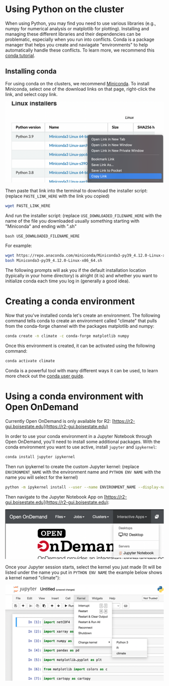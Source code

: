 # Using Python on the cluster

When using Python, you may find you need to use various libraries (e.g., numpy for numerical analysis or matplotlib for plotting). 
Installing and managing these different libraries and their dependencies can be problematic, especially when you run into conflicts.
Conda is a package manager that helps you create and naviagate "environments" to help automatically handle these conflicts. 
To learn more, we recommend this [conda tutorial](https://carpentries-incubator.github.io/introduction-to-conda-for-data-scientists/).

## Installing conda

For using conda on the clusters, we recommend [Miniconda](https://docs.conda.io/en/latest/miniconda.html#linux-installers).
To install Miniconda, select one of the download links on that page, right-click the link, and select copy link.

![copy link screenshot](images/copylink.png)

Then paste that link into the terminal to download the installer script: (replace `PASTE_LINK_HERE` with the link you copied) 
```bash
wget PASTE_LINK_HERE
```

And run the installer script: (replace `USE_DOWNLOADED_FILENAME_HERE` with the name of the file you downloaded usually something starting with "Miniconda" and ending with ".sh"
```
bash USE_DOWNLOADED_FILENAME_HERE
```

For example:
```bash
wget https://repo.anaconda.com/miniconda/Miniconda3-py39_4.12.0-Linux-x86_64.sh
bash Miniconda3-py39_4.12.0-Linux-x86_64.sh
```

The following prompts will ask you if the default installation location (typically in your home directory) is alright (it is) and whether you want to initialize conda each time you log in (generally a good idea).

# Creating a conda environment

Now that you've installed conda let's create an environment. 
The following command tells conda to create an environment called "climate" that pulls from the conda-forge channel with the packages matplotlib and numpy: 
```bash
conda create -n climate -c conda-forge matplotlib numpy
```

Once this environment is created, it can be activated using the following command:
```bash
conda activate climate
```

Conda is a powerful tool with many different ways it can be used, to learn more check out the [conda user guide](https://docs.conda.io/projects/conda/en/latest/user-guide/index.html).

# Using a conda environment with Open OnDemand

Currently Open OnDemand is only available for R2: [https://r2-gui.boisestate.edu](https://r2-gui.boisestate.edu)

In order to use your conda environment in a Jupyter Notebook through Open OnDemand, you'll need to install some additional packages. With the conda environment you want to use active, install `jupyter` and `ipykernel`:
```bash
conda install jupyter ipykernel
```

Then run ipykernel to create the custom Jupyter kernel: (replace `ENVIRONMENT_NAME` with the environment name and `PYTHON ENV NAME` with the name you will select for the kernel)
```bash
python -m ipykernel install --user --name ENVIRONMENT_NAME --display-name "PYTHON ENV NAME"
```

Then navigate to the Jupyter Notebook App on [https://r2-gui.boisestate.edu](https://r2-gui.boisestate.edu):

![Navigate to the Jupyter Notebook App](images/ood-notebook.png)

Once your Jupyter session starts, select the kernel you just made (It will be listed under the name you put in `PYTHON ENV NAME` the example below shows a kernel named "climate"):

![Select the right Jupyter kernel](images/jupyter-kernel.png)
